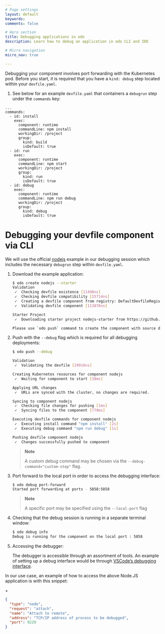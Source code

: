```yaml
---
# Page settings
layout: default
keywords:
comments: false

# Hero section
title: Debugging applications in odo
description: Learn how to debug an application in odo CLI and IDE

# Micro navigation
micro_nav: true

---
```

Debugging your component involves port forwarding with the Kubernetes
pod. Before you start, it is required that you have a `kind: debug` step
located within your `devfile.yaml`.

1.  See below for an example `devfile.yaml` that containers a `debugrun`
    step under the `commands` key:

<!-- end list -->

    ...
    commands:
      - id: install
        exec:
          component: runtime
          commandLine: npm install
          workingDir: /project
          group:
            kind: build
            isDefault: true
      - id: run
        exec:
          component: runtime
          commandLine: npm start
          workingDir: /project
          group:
            kind: run
            isDefault: true
      - id: debug
        exec:
          component: runtime
          commandLine: npm run debug
          workingDir: /project
          group:
            kind: debug
            isDefault: true

# Debugging your devfile component via CLI

We will use the official
[nodejs](https://github.com/odo-devfiles/registry/tree/master/devfiles/nodejs)
example in our debugging session which includes the necessary `debugrun`
step within `devfile.yaml`.

1.  Download the example application:
    
    ``` sh
    $ odo create nodejs --starter
    Validation
     ✓  Checking devfile existence [11498ns]
     ✓  Checking devfile compatibility [15714ns]
     ✓  Creating a devfile component from registry: DefaultDevfileRegistry [17565ns]
     ✓  Validating devfile component [113876ns]
    
    Starter Project
     ✓  Downloading starter project nodejs-starter from https://github.com/odo-devfiles/nodejs-ex.git [428ms]
    
    Please use `odo push` command to create the component with source deployed
    ```

2.  Push with the `--debug` flag which is required for all debugging
    deployments:
    
    ``` sh
    $ odo push --debug
    
    Validation
     ✓  Validating the devfile [29916ns]
    
    Creating Kubernetes resources for component nodejs
     ✓  Waiting for component to start [38ms]
    
    Applying URL changes
     ✓  URLs are synced with the cluster, no changes are required.
    
    Syncing to component nodejs
     ✓  Checking file changes for pushing [1ms]
     ✓  Syncing files to the component [778ms]
    
    Executing devfile commands for component nodejs
     ✓  Executing install command "npm install" [2s]
     ✓  Executing debug command "npm run debug" [1s]
    
    Pushing devfile component nodejs
     ✓  Changes successfully pushed to component
    ```
    
    > **Note**
    > 
    > A custom debug command may be chosen via the
    > `--debug-command="custom-step"` flag.

3.  Port forward to the local port in order to access the debugging
    interface:
    
    ``` sh
    $ odo debug port-forward
    Started port forwarding at ports - 5858:5858
    ```
    
    > **Note**
    > 
    > A specific port may be specified using the `--local-port` flag

4.  Checking that the debug session is running in a separate terminal
    window:
    
    ``` sh
    $ odo debug info
    Debug is running for the component on the local port : 5858
    ```

5.  Accessing the debugger:
    
    The debugger is accessible through an assortment of tools. An
    example of setting up a debug interface would be through [VSCode’s
    debugging
    interface](https://code.visualstudio.com/docs/nodejs/nodejs-debugging#_remote-debugging).

In our use case, an example of how to access the above Node.JS
application is with this snippet:

\+

``` json
{
  "type": "node",
  "request": "attach",
  "name": "Attach to remote",
  "address": "TCP/IP address of process to be debugged",
  "port": 9229
}
```
